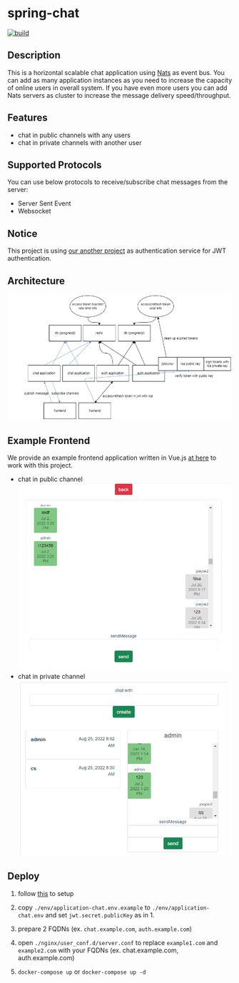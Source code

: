 # spring-chat

[![build](https://github.com/joejoe2/spring-chat/actions/workflows/main.yml/badge.svg)](https://github.com/joejoe2/spring-chat/actions/workflows/main.yml)

## Description

This is a horizontal scalable chat application using [Nats](https://github.com/nats-io/nats-server) as event bus.
You can add as many application instances as you need to increase the capacity of 
online users in overall system. If you have even more users you can add Nats 
servers as cluster to increase the message delivery speed/throughput.

## Features

- chat in public channels with any users
- chat in private channels with another user

## Supported Protocols

You can use below protocols to receive/subscribe chat messages from the server:

- Server Sent Event
- Websocket

## Notice

This project is using [our another project](https://github.com/joejoe2/spring-jwt-template)
as authentication service for JWT authentication.

## Architecture

![image](architecture.png)

## Example Frontend

We provide an example frontend application written in Vue.js [at here](https://github.com/joejoe2/frontend/tree/chat) to
work with this project.
- chat in public channel
![image](demo_public_chat.png)
- chat in private channel
![image](demo_private_chat.png)

## Deploy

1. follow [this](https://github.com/joejoe2/spring-jwt-template#deploy)
to setup

2. copy `./env/application-chat.env.example` to `./env/application-chat.env` 
and set `jwt.secret.publicKey` as in 1.

3. prepare 2 FQDNs (ex. `chat.example.com`, `auth.example.com`)

4. open `./nginx/user_conf.d/server.conf` to
   replace `example1.com` and `example2.com` with your FQDNs (ex. chat.example.com, auth.example.com)

5. `docker-compose up` or `docker-compose up -d`